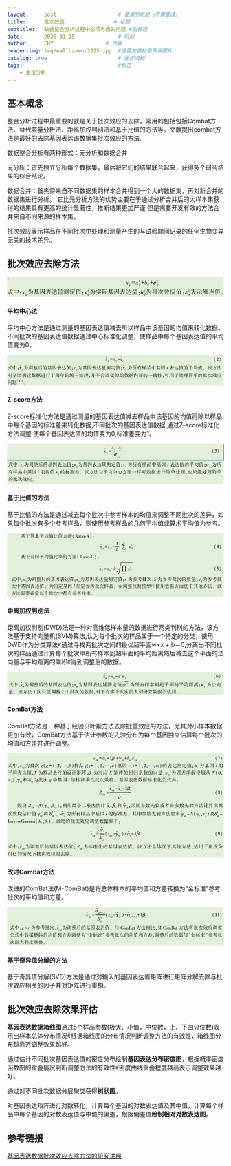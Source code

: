 ```yaml
---
layout:     post   				    # 使用的布局（不需要改）
title:      批次效应				# 标题 
subtitle:   数据整合分析过程中必须考虑的问题 #副标题
date:       2020-01-15 				# 时间
author:     CHY					# 作者
header-img: img/wallhaven-2025.jpg 	#这篇文章标题背景图片
catalog: true 						# 是否归档
tags:								#标签
    - 生信分析
---
```


## 基本概念
整合分析过程中最重要的就是关于批次效应的去除，常用的包括包括Combat方法、替代变量分析法、距离加权判别法和基于比值的方法等。文献提出combat方法是最好的去除基因表达谱数据集批次效应的方法.

数据整合分析有两种形式：元分析和数据合并

元分析：首先独立分析每个数据集，最后将它们的结果联合起来，获得多个研究结果的综合结论。

数据合并：首先将来自不同数据集的样本合并得到一个大的数据集，再对新合并的数据集进行分析。
它比元分析方法的优势主要在于通过分析合并后的大样本集获得的结果具有更高的统计显著性，推断结果更加严谨
但是需要开发有效的方法合并来自不同来源的样本集。

批次效应表示样品在不同批次中处理和测量产生的与试验期间记录的任何生物变异无关的技术差异。

## 批次效应去除方法
![一般形式](https://github.com/chenhongyubio/chenhongyubio.github.io/raw/master/img/2025-1.png)

#### 平均中心法
平均中心方法是通过测量的基因表达值减去所以样品中该基因的均值来转化数据。 不同批次的基因表达值数据通过中心标准化调整，使样品中每个基因表达值的平均值变为0。

![计算公式](https://github.com/chenhongyubio/chenhongyubio.github.io/raw/master/img/2025-2.png)

#### Z-score方法
Z-score标准化方法是通过测量的基因表达值减去样品中该基因的均值再除以样品中每个基因的标准差来转化数据,不同批次的基因表达值数据,通过Z-score标准化方法调整,使每个基因表达值的均值变为0,标准差变为1。

![计算公式](https://github.com/chenhongyubio/chenhongyubio.github.io/raw/master/img/2025-3.png)

#### 基于比值的方法
基于比值的方法是通过减去每个批次中参考样本的均值来调整不同批次的差异，如果每个批次有多个参考样品，则使用参考样品的几何平均值或算术平均值为参考。

![计算公式](https://github.com/chenhongyubio/chenhongyubio.github.io/raw/master/img/2025-4.png)

#### 距离加权判别法
距离加权判别(DWD)法是一种对高维低样本量的数据进行两类判别的方法，该方法基于支持向量机(SVM)算法,认为每个批次的样品属于一个特定的分类，使用DWD作为分类算法ꎬ通过寻找两批次之间的最优超平面w×x + b＝0,分离出不同批次的样品通过计算每个批次中所有样本到超平面的平均距离然后减去这个平面的法向量与平均距离的乘积ꎬ得到调整后的数据。

![计算公式](https://github.com/chenhongyubio/chenhongyubio.github.io/raw/master/img/2025-5.png)

#### ComBat方法
ComBat方法是一种基于经验贝叶斯方法去除批量效应的方法，尤其对小样本数据更加有效，ComBat方法基于估计参数的先验分布为每个基因独立估算每个批次的均值和方差并进行调整。

![计算公式](https://github.com/chenhongyubio/chenhongyubio.github.io/raw/master/img/2025-6.png)

#### 改进ComBat方法
改进的ComBat法(M-ComBat)是将总体样本的平均值和方差转换为“金标准”参考批次的平均值和方差。

![计算公式](https://github.com/chenhongyubio/chenhongyubio.github.io/raw/master/img/2025-7.png)

#### 基于奇异值分解的方法
基于奇异值分解(SVD)方法是通过对输入的基因表达值矩阵进行矩阵分解去除与批次效应相关的因子并对矩阵进行重构。

## 批次效应去除效果评估
**基因表达数据箱线图**通过5个样品参数(极大、小值，中位数，上、下四分位数)表示出样本总体分布情况ꎬ根据箱线图的分布情况判断调整方法的有效性，箱线图分布越靠近调整效果越好。

通过估计不同批次基因表达值的密度分布绘制**基因表达分布密度图**，根据概率密度函数图的重叠情况判断调整方法的有效性ꎬ密度曲线重叠程度越高表示调整效果越好。

通过对不同批次数据分层聚类获得**树状图**。

对基因表达矩阵进行对数转化，计算每个基因的对数表达值及其中值，计算每个样品中每个基因的对数表达值与中值的偏差，根据偏差值**绘制相对对数表达图**。

## 参考链接
[基因表达数据批次效应去除方法的研究进展](http://nauxb.njau.edu.cn/oa/darticle.aspx?type=view&id=201903001)